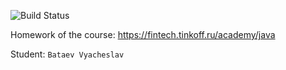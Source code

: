 ![Build Status](https://github.com/unlessiamwrong/Tinkoff-Java-course/actions/workflows/build.yml/badge.svg)

Homework of the course: https://fintech.tinkoff.ru/academy/java

Student: `Bataev Vyacheslav`
